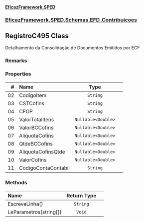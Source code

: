 #### [EficazFramework.SPED](EficazFrameworkSPED.md 'EficazFramework SPED')
### [EficazFramework.SPED.Schemas.EFD_Contribuicoes](EficazFramework.SPED.Schemas.EFD_Contribuicoes.md 'EficazFramework.SPED.Schemas.EFD_Contribuicoes')

## RegistroC495 Class

Detalhamento da Consolidação de Documentos Emitidos por ECF

### Remarks
### Properties

| # | Name | Type | |
| ---: | :--- | :---: | :--- |
| 02 | CodigoItem | `String` |  |
| 03 | CSTCofins | `String` |  |
| 04 | CFOP | `String` |  |
| 05 | ValorTotalItens | `Nullable<Double>` |  |
| 06 | ValorBCCofins | `Nullable<Double>` |  |
| 07 | AliquotaCofins | `Nullable<Double>` |  |
| 08 | QtdeBCCofins | `Nullable<Double>` |  |
| 09 | AliquotaCofinsQtde | `Nullable<Double>` |  |
| 10 | ValorCofins | `Nullable<Double>` |  |
| 11 | CodigoContaContabil | `String` |  |
### Methods

| Name | Return Type | |
| :--- | :---: | :--- |
| EscreveLinha() | `String` |  |
| LeParametros(string[]) | `Void` |  |
